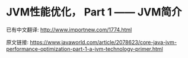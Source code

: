 # JVM性能优化， Part 1 ―― JVM简介

已有中文翻译: <http://www.importnew.com/1774.html>













原文链接: <https://www.javaworld.com/article/2078623/core-java-jvm-performance-optimization-part-1-a-jvm-technology-primer.html>

